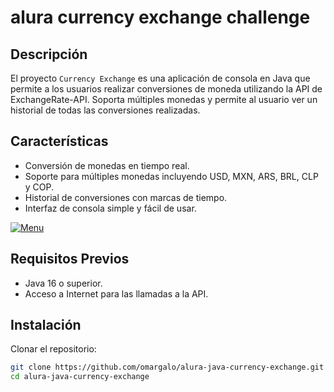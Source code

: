 # alura currency exchange challenge

## Descripción
El proyecto `Currency Exchange` es una aplicación de consola en Java que permite a los usuarios realizar conversiones de moneda utilizando la API de ExchangeRate-API. Soporta múltiples monedas y permite al usuario ver un historial de todas las conversiones realizadas.

## Características
- Conversión de monedas en tiempo real.
- Soporte para múltiples monedas incluyendo USD, MXN, ARS, BRL, CLP y COP.
- Historial de conversiones con marcas de tiempo.
- Interfaz de consola simple y fácil de usar.

[![Menu](https://drive.google.com/file/d/1U_L73jFmKdan7GkCrO_ZSFuyDPT2lGLJ/view?usp=drive_link)
](https://drive.google.com/file/d/1U_L73jFmKdan7GkCrO_ZSFuyDPT2lGLJ/view?usp=drive_link)

## Requisitos Previos
- Java 16 o superior.
- Acceso a Internet para las llamadas a la API.

## Instalación
Clonar el repositorio:
```bash
git clone https://github.com/omargalo/alura-java-currency-exchange.git
cd alura-java-currency-exchange
